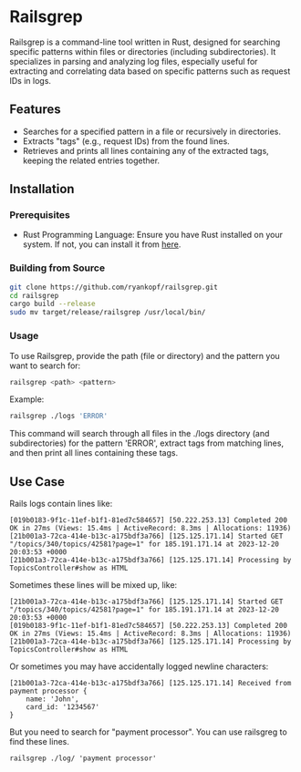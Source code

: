 # Railsgrep

Railsgrep is a command-line tool written in Rust, designed for searching specific patterns within files or directories (including subdirectories). It specializes in parsing and analyzing log files, especially useful for extracting and correlating data based on specific patterns such as request IDs in logs.

## Features

- Searches for a specified pattern in a file or recursively in directories.
- Extracts "tags" (e.g., request IDs) from the found lines.
- Retrieves and prints all lines containing any of the extracted tags, keeping the related entries together.

## Installation

### Prerequisites

- Rust Programming Language: Ensure you have Rust installed on your system. If not, you can install it from [here](https://www.rust-lang.org/tools/install).

### Building from Source

```sh
git clone https://github.com/ryankopf/railsgrep.git
cd railsgrep
cargo build --release
sudo mv target/release/railsgrep /usr/local/bin/
```

### Usage

To use Railsgrep, provide the path (file or directory) and the pattern you want to search for:

```sh
railsgrep <path> <pattern>
```

Example:

```sh
railsgrep ./logs 'ERROR'
```

This command will search through all files in the ./logs directory (and subdirectories) for the pattern 'ERROR', extract tags from matching lines, and then print all lines containing these tags.



## Use Case

Rails logs contain lines like:
```
[019b0183-9f1c-11ef-b1f1-81ed7c584657] [50.222.253.13] Completed 200 OK in 27ms (Views: 15.4ms | ActiveRecord: 8.3ms | Allocations: 11936)
[21b001a3-72ca-414e-b13c-a175bdf3a766] [125.125.171.14] Started GET "/topics/340/topics/42581?page=1" for 185.191.171.14 at 2023-12-20 20:03:53 +0000
[21b001a3-72ca-414e-b13c-a175bdf3a766] [125.125.171.14] Processing by TopicsController#show as HTML
```

Sometimes these lines will be mixed up, like:
```
[21b001a3-72ca-414e-b13c-a175bdf3a766] [125.125.171.14] Started GET "/topics/340/topics/42581?page=1" for 185.191.171.14 at 2023-12-20 20:03:53 +0000
[019b0183-9f1c-11ef-b1f1-81ed7c584657] [50.222.253.13] Completed 200 OK in 27ms (Views: 15.4ms | ActiveRecord: 8.3ms | Allocations: 11936)
[21b001a3-72ca-414e-b13c-a175bdf3a766] [125.125.171.14] Processing by TopicsController#show as HTML
```

Or sometimes you may have accidentally logged newline characters:
```
[21b001a3-72ca-414e-b13c-a175bdf3a766] [125.125.171.14] Received from payment processor {
    name: 'John',
    card_id: '1234567'
}
```

But you need to search for "payment processor". You can use railsgreg to find these lines.

```
railsgrep ./log/ 'payment processor'
```